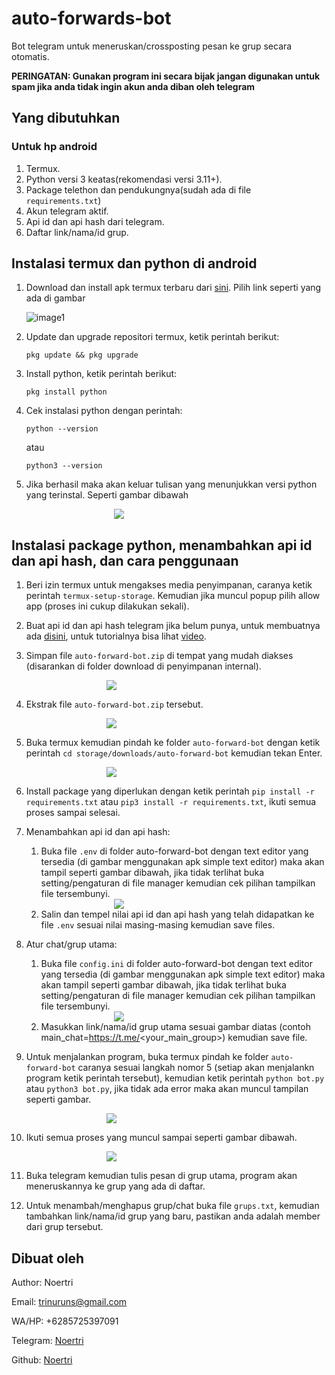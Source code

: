 # auto-forwards-bot
Bot telegram untuk meneruskan/crossposting pesan ke grup secara otomatis.

**PERINGATAN: Gunakan program ini secara bijak jangan digunakan untuk spam jika anda tidak ingin akun anda diban oleh telegram**

## Yang dibutuhkan
### Untuk hp android
1. Termux.
2. Python versi 3 keatas(rekomendasi versi 3.11+).
3. Package telethon dan pendukungnya(sudah ada di file `requirements.txt`)
4. Akun telegram aktif.
5. Api id dan api hash dari telegram.
6. Daftar link/nama/id grup.

## Instalasi termux dan python di android
1. Download dan install apk termux terbaru dari [sini](https://f-droid.org/en/packages/com.termux/). Pilih link seperti yang ada di gambar


    ![image1](images/img1.png)


2. Update dan upgrade repositori termux, ketik perintah berikut:

    ```
    pkg update && pkg upgrade
    ```

3. Install python, ketik perintah berikut:

    ```
    pkg install python
    ```

4. Cek instalasi python dengan perintah:

    ```
    python --version
    ```

    atau

    ```
    python3 --version
    ```

5. Jika berhasil maka akan keluar tulisan yang menunjukkan versi python yang terinstal. Seperti gambar dibawah

    <img src="images/img2.png" style="display: block; margin: auto auto; max-height:250px; max-width: 200px;"/>

## Instalasi package python, menambahkan api id dan api hash, dan cara penggunaan

1. Beri izin termux untuk mengakses media penyimpanan, caranya ketik perintah `termux-setup-storage`. Kemudian jika muncul popup pilih allow app (proses ini cukup dilakukan sekali).

2. Buat api id dan api hash telegram jika belum punya, untuk membuatnya ada [disini](https://my.telegram.org/auth), untuk tutorialnya bisa lihat [video](https://youtu.be/8naENmP3rg4).

3. Simpan file `auto-forward-bot.zip` di tempat yang mudah diakses (disarankan di folder download di penyimpanan internal).

<img src="images/img3.png" style="display: block; margin: auto auto; max-height: 250px; max-width: 200px"/>

4. Ekstrak file `auto-forward-bot.zip` tersebut.

<img src="images/img4.png" style="display: block; margin: auto auto; max-height: 250px; max-width: 200px"/>

5. Buka termux kemudian pindah ke folder `auto-forward-bot` dengan ketik perintah `cd storage/downloads/auto-forward-bot` kemudian tekan Enter.

<img src="images/img5.png" style="display: block; margin: auto auto; max-height: 250px; max-width: 200px"/>

6. Install package yang diperlukan dengan ketik perintah `pip install -r requirements.txt` atau `pip3 install -r requirements.txt`, ikuti semua proses sampai selesai. 

7. Menambahkan api id dan api hash:

    1. Buka file `.env` di folder auto-forward-bot dengan text editor yang tersedia (di gambar menggunakan apk simple text editor) maka akan tampil seperti gambar dibawah, jika tidak terlihat buka setting/pengaturan di file manager kemudian cek pilihan tampilkan file tersembunyi.

    <img src="images/img6.png" style="display: block; margin: auto auto; max-height: 250px; max-width: 200px"/>

    2. Salin dan tempel nilai api id dan api hash yang telah didapatkan ke file `.env` sesuai nilai masing-masing kemudian save files.

8.  Atur chat/grup utama:

    1. Buka file `config.ini` di folder auto-forward-bot dengan text editor yang tersedia (di gambar menggunakan apk simple text editor) maka akan tampil seperti gambar dibawah, jika tidak terlihat buka setting/pengaturan di file manager kemudian cek pilihan tampilkan file tersembunyi.

    <img src="images/img9.png" style="display: block; margin: auto auto; max-height: 250px; max-width: 200px"/>

    2. Masukkan link/nama/id grup utama sesuai gambar diatas (contoh main_chat=https://t.me/<your_main_group>) kemudian save file.

9. Untuk menjalankan program, buka termux pindah ke folder `auto-forward-bot` caranya sesuai langkah nomor 5 (setiap akan menjalankn program ketik perintah tersebut), kemudian ketik perintah `python bot.py` atau `python3 bot.py`, jika tidak ada error maka akan muncul tampilan seperti gambar.

<img src="images/img7.png" style="display: block; margin: auto auto; max-height: 250px; max-width: 200px"/>

10. Ikuti semua proses yang muncul sampai seperti gambar dibawah.

<img src="images/img11.png" style="display: block; margin: auto auto; max-height: 250px; max-width: 200px"/>

11. Buka telegram kemudian tulis pesan di grup utama, program akan meneruskannya ke grup yang ada di daftar.

12. Untuk menambah/menghapus grup/chat buka file `grups.txt`, kemudian tambahkan link/nama/id grup yang baru, pastikan anda adalah member dari grup tersebut.

## Dibuat oleh
Author: Noertri

Email: trinuruns@gmail.com

WA/HP: +6285725397091

Telegram: [Noertri](https://t.me/Noertri)

Github: [Noertri](https://github.com/Noertri)